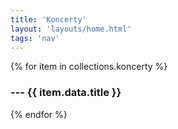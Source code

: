 ```yaml
---
title: 'Koncerty'
layout: 'layouts/home.html'
tags: 'nav'
---
```


{% for item in collections.koncerty %}
  <h3>--- {{ item.data.title }}</h3>
{% endfor %}

